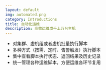 ```yaml
---
layout: default
img: automated.png
category: Introductions
title: 自动化运维
description: 高效运维成千上万台主机
---
```


 * 对集群、虚机组或者虚机批量执行脚本
 * 多种方式（按需、定时、告警触发）执行脚本
 * 集中查看脚本执行状态、返回结果及历史记录
 * 统一管理各种运维脚本，方便运维各环节复用
